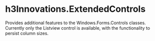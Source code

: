 h3Innovations.ExtendedControls
==============================

Provides additional features to the Windows.Forms.Controls classes.
Currently only the Listview control is available, with the functionality to persist column sizes.
